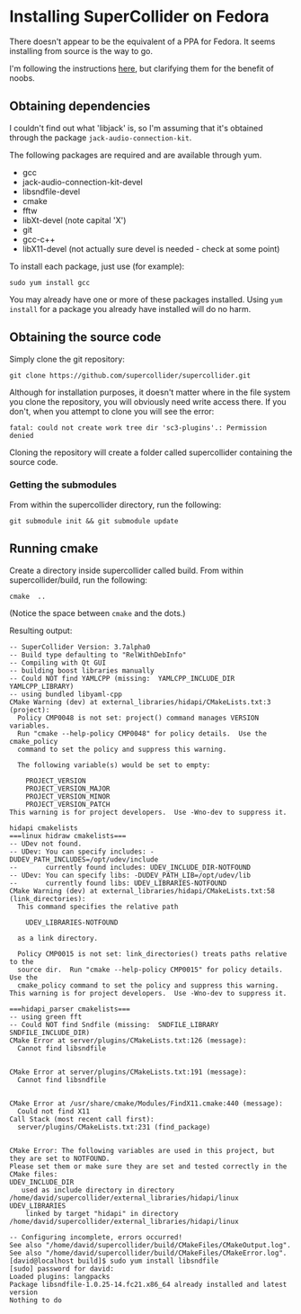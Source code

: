 # Installing SuperCollider on Fedora

There doesn't appear to be the equivalent of a PPA for Fedora. It seems installing from source is the way to go.

I'm following the instructions [here](https://github.com/supercollider/supercollider/blob/master/README_LINUX.md), but clarifying them for the benefit of noobs.

## Obtaining dependencies

I couldn't find out what 'libjack' is, so I'm assuming that it's obtained through the package `jack-audio-connection-kit`.

The following packages are required and are available through yum.

* gcc
* jack-audio-connection-kit-devel
* libsndfile-devel
* cmake
* fftw
* libXt-devel (note capital 'X')
* git
* gcc-c++
* libX11-devel (not actually sure devel is needed - check at some point)

To install each package, just use (for example):

    sudo yum install gcc

You may already have one or more of these packages installed. Using `yum install` for a package you already have installed will do no harm.

## Obtaining the source code

Simply clone the git repository:

    git clone https://github.com/supercollider/supercollider.git

Although for installation purposes, it doesn't matter where in the file system you clone the repository, you will obviously need write access there. If you don't, when you attempt to clone you will see the error:

    fatal: could not create work tree dir 'sc3-plugins'.: Permission denied

Cloning the repository will create a folder called supercollider containing the source code.

### Getting the submodules

From within the supercollider directory, run the following:

    git submodule init && git submodule update

## Running cmake

Create a directory inside supercollider called build. From within supercollider/build, run the following:

    cmake  ..

(Notice the space between `cmake` and the dots.)

Resulting output:

    -- SuperCollider Version: 3.7alpha0
    -- Build type defaulting to "RelWithDebInfo"
    -- Compiling with Qt GUI
    -- building boost libraries manually
    -- Could NOT find YAMLCPP (missing:  YAMLCPP_INCLUDE_DIR YAMLCPP_LIBRARY) 
    -- using bundled libyaml-cpp
    CMake Warning (dev) at external_libraries/hidapi/CMakeLists.txt:3 (project):
      Policy CMP0048 is not set: project() command manages VERSION variables.
      Run "cmake --help-policy CMP0048" for policy details.  Use the cmake_policy
      command to set the policy and suppress this warning.
    
      The following variable(s) would be set to empty:
    
        PROJECT_VERSION
        PROJECT_VERSION_MAJOR
        PROJECT_VERSION_MINOR
        PROJECT_VERSION_PATCH
    This warning is for project developers.  Use -Wno-dev to suppress it.
    
    hidapi cmakelists
    ===linux hidraw cmakelists===
    -- UDev not found.
    -- UDev: You can specify includes: -DUDEV_PATH_INCLUDES=/opt/udev/include
    --       currently found includes: UDEV_INCLUDE_DIR-NOTFOUND
    -- UDev: You can specify libs: -DUDEV_PATH_LIB=/opt/udev/lib
    --       currently found libs: UDEV_LIBRARIES-NOTFOUND
    CMake Warning (dev) at external_libraries/hidapi/CMakeLists.txt:58 (link_directories):
      This command specifies the relative path
    
        UDEV_LIBRARIES-NOTFOUND
    
      as a link directory.
    
      Policy CMP0015 is not set: link_directories() treats paths relative to the
      source dir.  Run "cmake --help-policy CMP0015" for policy details.  Use the
      cmake_policy command to set the policy and suppress this warning.
    This warning is for project developers.  Use -Wno-dev to suppress it.
    
    ===hidapi_parser cmakelists===
    -- using green fft
    -- Could NOT find Sndfile (missing:  SNDFILE_LIBRARY SNDFILE_INCLUDE_DIR) 
    CMake Error at server/plugins/CMakeLists.txt:126 (message):
      Cannot find libsndfile
    
    
    CMake Error at server/plugins/CMakeLists.txt:191 (message):
      Cannot find libsndfile
    
    
    CMake Error at /usr/share/cmake/Modules/FindX11.cmake:440 (message):
      Could not find X11
    Call Stack (most recent call first):
      server/plugins/CMakeLists.txt:231 (find_package)
    
    
    CMake Error: The following variables are used in this project, but they are set to NOTFOUND.
    Please set them or make sure they are set and tested correctly in the CMake files:
    UDEV_INCLUDE_DIR
       used as include directory in directory /home/david/supercollider/external_libraries/hidapi/linux
    UDEV_LIBRARIES
        linked by target "hidapi" in directory /home/david/supercollider/external_libraries/hidapi/linux
    
    -- Configuring incomplete, errors occurred!
    See also "/home/david/supercollider/build/CMakeFiles/CMakeOutput.log".
    See also "/home/david/supercollider/build/CMakeFiles/CMakeError.log".
    [david@localhost build]$ sudo yum install libsndfile
    [sudo] password for david: 
    Loaded plugins: langpacks
    Package libsndfile-1.0.25-14.fc21.x86_64 already installed and latest version
    Nothing to do